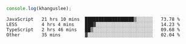 ```js
console.log(khanguslee);
```

<!--START_SECTION:waka-->

```text
JavaScript   21 hrs 10 mins  ██████████████████▒░░░░░░   73.78 %
LESS         4 hrs 4 mins    ███▓░░░░░░░░░░░░░░░░░░░░░   14.23 %
TypeScript   2 hrs 46 mins   ██▒░░░░░░░░░░░░░░░░░░░░░░   09.68 %
Other        35 mins         ▓░░░░░░░░░░░░░░░░░░░░░░░░   02.04 %
```

<!--END_SECTION:waka-->

<!--
**khanguslee/khanguslee** is a ✨ _special_ ✨ repository because its `README.md` (this file) appears on your GitHub profile.

Here are some ideas to get you started:

- 🔭 I’m currently working on ...
- 🌱 I’m currently learning ...
- 👯 I’m looking to collaborate on ...
- 🤔 I’m looking for help with ...
- 💬 Ask me about ...
- 📫 How to reach me: ...
- 😄 Pronouns: ...
- ⚡ Fun fact: ...
-->
